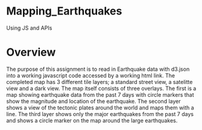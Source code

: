 # Mapping_Earthquakes
Using JS and APIs
# Overview
The purpose of this assignment is to read in Earthquake data with d3.json into a working javascript code accessed by a working html link. The completed map has 3 different tile layers; a standard street view, a satelitte view and a dark view. The map itself consists of three overlays. The first is a map showing earthquake data from the past 7 days with circle markers that show the magnitude and location of the earthquake. The second layer shows a view of the tectonic plates around the world and maps them with a line. The third layer shows only the major earthquakes from the past 7 days and shows a circle marker on the map around the large earthquakes. 
